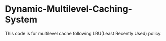 # Dynamic-Multilevel-Caching-System
This code is for multilevel cache following LRU(Least Recently Used) policy.
